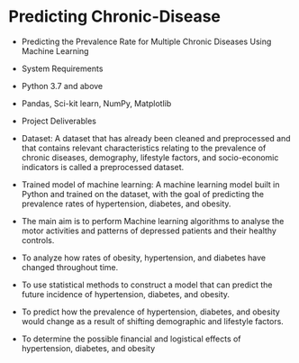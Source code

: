 #  Predicting Chronic-Disease

- Predicting the Prevalence Rate for Multiple Chronic Diseases Using Machine Learning

- System Requirements
- Python 3.7 and above
- Pandas, Sci-kit learn, NumPy, Matplotlib

- Project Deliverables
- Dataset: A dataset that has already been cleaned and preprocessed and that contains relevant characteristics relating to the prevalence of chronic diseases, demography, 
          lifestyle factors, and socio-economic indicators is called a preprocessed dataset.
- Trained model of machine learning: A machine learning model built in Python and trained on the dataset, with the goal of predicting the prevalence rates of hypertension, 
                                    diabetes, and obesity.

- The main aim is to perform Machine learning algorithms to analyse the motor activities and patterns of depressed patients and their healthy controls.
- To analyze how rates of obesity, hypertension, and diabetes have changed throughout time.
- To use statistical methods to construct a model that can predict the future incidence of hypertension, diabetes, and obesity.
- To predict how the prevalence of hypertension, diabetes, and obesity would change as a result of shifting demographic and lifestyle factors.
- To determine the possible financial and logistical effects of hypertension, diabetes, and obesity


